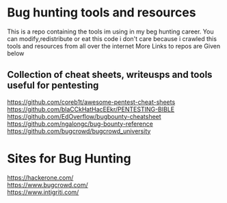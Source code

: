 # Bug hunting tools and resources
This is a repo containing the tools im using in my beg hunting career.
You can modify,redistribute or eat this code i don't care because i crawled this tools and resources from all over the internet
More Links to repos are Given below
## Collection of cheat sheets, writeusps and tools useful for pentesting
<https://github.com/coreb1t/awesome-pentest-cheat-sheets>   
https://github.com/blaCCkHatHacEEkr/PENTESTING-BIBLE  
https://github.com/EdOverflow/bugbounty-cheatsheet  
https://github.com/ngalongc/bug-bounty-reference  
https://github.com/bugcrowd/bugcrowd_university  

# Sites for Bug Hunting
https://hackerone.com/  
https://www.bugcrowd.com/  
https://www.intigriti.com/  
